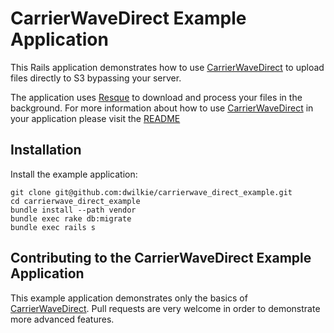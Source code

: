 # CarrierWaveDirect Example Application

This Rails application demonstrates how to use [CarrierWaveDirect](https://github.com/dwilkie/carrierwave_direct) to upload files directly to S3 bypassing your server.

The application uses [Resque](https://github.com/defunkt/resque) to download and process your files in the background. For more information about how to use [CarrierWaveDirect](https://github.com/dwilkie/carrierwave_direct) in your application please visit the [README](https://github.com/dwilkie/carrierwave_direct)

## Installation

Install the example application:

    git clone git@github.com:dwilkie/carrierwave_direct_example.git
    cd carrierwave_direct_example
    bundle install --path vendor
    bundle exec rake db:migrate
    bundle exec rails s

## Contributing to the CarrierWaveDirect Example Application

This example application demonstrates only the basics of [CarrierWaveDirect](https://github.com/dwilkie/carrierwave_direct). Pull requests are very welcome in order to demonstrate more advanced features.

